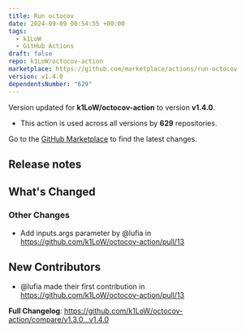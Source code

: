 ```yaml
---
title: Run octocov
date: 2024-09-09 00:54:55 +00:00
tags:
  - k1LoW
  - GitHub Actions
draft: false
repo: k1LoW/octocov-action
marketplace: https://github.com/marketplace/actions/run-octocov
version: v1.4.0
dependentsNumber: "629"
---
```



Version updated for **k1LoW/octocov-action** to version **v1.4.0**.
- This action is used across all versions by **629** repositories.

Go to the [GitHub Marketplace](https://github.com/marketplace/actions/run-octocov) to find the latest changes.

## Release notes

<!-- Release notes generated using configuration in .github/release.yml at 3f269727046ae157d46d457d48fa2d2d19ebad2a -->

## What's Changed
### Other Changes
* Add inputs.args parameter by @lufia in https://github.com/k1LoW/octocov-action/pull/13

## New Contributors
* @lufia made their first contribution in https://github.com/k1LoW/octocov-action/pull/13

**Full Changelog**: https://github.com/k1LoW/octocov-action/compare/v1.3.0...v1.4.0
